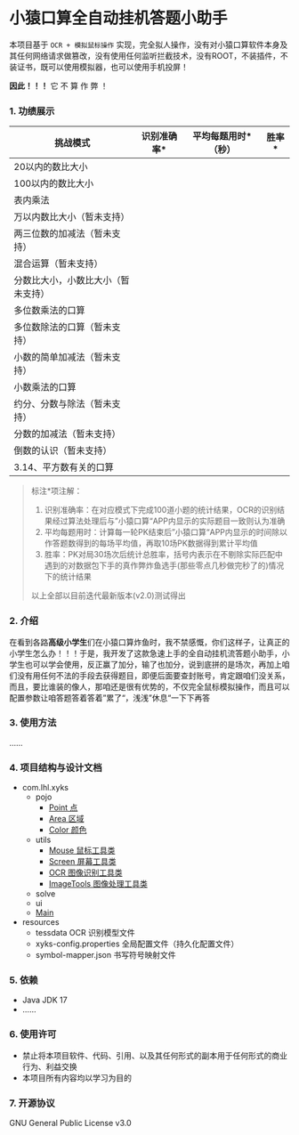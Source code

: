 # 小猿口算全自动挂机答题小助手
本项目基于 `OCR + 模拟鼠标操作` 实现，完全拟人操作，没有对小猿口算软件本身及其任何网络请求做篡改，没有使用任何监听拦截技术，没有ROOT，不装插件，不装证书，既可以使用模拟器，也可以使用手机投屏！

**因此！！！**  它 不 算 作 弊 ！

### 1. 功绩展示

| 挑战模式                           | 识别准确率* | 平均每题用时*（秒） | 胜率* |
| ---------------------------------- | ----------- | ------------------- | ----- |
| 20以内的数比大小                   |             |                     |       |
| 100以内的数比大小                  |             |                     |       |
| 表内乘法                           |             |                     |       |
| 万以内数比大小（暂未支持）         |             |                     |       |
| 两三位数的加减法（暂未支持）       |             |                     |       |
| 混合运算（暂未支持）               |             |                     |       |
| 分数比大小，小数比大小（暂未支持） |             |                     |       |
| 多位数乘法的口算                   |             |                     |       |
| 多位数除法的口算（暂未支持）       |             |                     |       |
| 小数的简单加减法（暂未支持）       |             |                     |       |
| 小数乘法的口算                     |             |                     |       |
| 约分、分数与除法（暂未支持）       |             |                     |       |
| 分数的加减法（暂未支持）           |             |                     |       |
| 倒数的认识（暂未支持）             |             |                     |       |
| 3.14、平方数有关的口算             |             |                     |       |

> 标注*项注解：
>
> 1. 识别准确率：在对应模式下完成100道小题的统计结果，OCR的识别结果经过算法处理后与”小猿口算“APP内显示的实际题目一致则认为准确
> 2. 平均每题用时：计算每一轮PK结束后”小猿口算“APP内显示的时间除以作答题数得到的每场平均值，再取10场PK数据得到累计平均值
> 3. 胜率：PK对局30场次后统计总胜率，括号内表示在不剔除实际匹配中遇到的对数据包下手的真作弊炸鱼选手(那些零点几秒做完秒了的)情况下的统计结果
>
> 以上全部以目前迭代最新版本(v2.0)测试得出

### 2. 介绍

在看到各路**高级小学生**们在小猿口算炸鱼时，我不禁感慨，你们这样子，让真正的小学生怎么办！！！于是，我开发了这款急速上手的全自动挂机流答题小助手，小学生也可以学会使用，反正赢了加分，输了也加分，说到底拼的是场次，再加上咱们没有用任何不法的手段去获得题目，即便后面要查封账号，肯定跟咱们没关系，而且，要比谁装的像人，那咱还是很有优势的，不仅完全鼠标模拟操作，而且可以配置参数让咱答题答着答着”累了“，浅浅”休息“一下下再答

### 3. 使用方法

……

### 4. 项目结构与设计文档

- com.lhl.xyks
  - pojo
    - [Point 点](doc/design/com.lhl.xyks.pojo.Point.md)
    - [Area 区域](doc/design/com.lhl.xyks.pojo.Area.md)
    - [Color 颜色](doc/design/com.lhl.xyks.pojo.Color.md)
  - utils
    - [Mouse 鼠标工具类](doc/design/com.lhl.xyks.utils.Mouse.md)
    - [Screen 屏幕工具类](doc/design/com.lhl.xyks.utils.Screen.md)
    - [OCR 图像识别工具类](doc/design/com.lhl.xyks.utils.OCR.md)
    - [ImageTools 图像处理工具类](doc/design/com.lhl.xyks.utils.ImageTools.md)
  - solve
  - ui
  - [Main](doc/design/com.lhl.xyks.Main.md)
- resources
  - tessdata OCR 识别模型文件
  - xyks-config.properties 全局配置文件（持久化配置文件）
  - symbol-mapper.json 书写符号映射文件

### 5. 依赖

- Java JDK 17
- ……

### 6. 使用许可

- 禁止将本项目软件、代码、引用、以及其任何形式的副本用于任何形式的商业行为、利益交换
- 本项目所有内容均以学习为目的

### 7. 开源协议

GNU General Public License v3.0 
